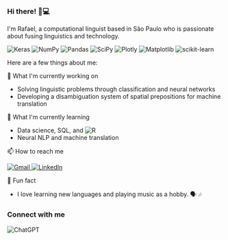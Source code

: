 ### Hi there! 👋💻

I'm Rafael, a computational linguist based in São Paulo who is passionate about fusing linguistics and technology.

![Keras](https://img.shields.io/badge/Keras-%23D00000.svg?style=for-the-badge&logo=Keras&logoColor=white)
![NumPy](https://img.shields.io/badge/numpy-%23013243.svg?style=for-the-badge&logo=numpy&logoColor=white)
![Pandas](https://img.shields.io/badge/pandas-%23150458.svg?style=for-the-badge&logo=pandas&logoColor=white)
![SciPy](https://img.shields.io/badge/SciPy-%230C55A5.svg?style=for-the-badge&logo=scipy&logoColor=%white)
![Plotly](https://img.shields.io/badge/Plotly-%233F4F75.svg?style=for-the-badge&logo=plotly&logoColor=white)
![Matplotlib](https://img.shields.io/badge/Matplotlib-%23ffffff.svg?style=for-the-badge&logo=Matplotlib&logoColor=black)
![scikit-learn](https://img.shields.io/badge/scikit--learn-%23F7931E.svg?style=for-the-badge&logo=scikit-learn&logoColor=white)

Here are a few things about me:

🔭 What I'm currently working on

* Solving linguistic problems through classification and neural networks
* Developing a disambiguation system of spatial prepositions for machine translation

🌱 What I'm currently learning

* Data science, SQL, and ![R](https://img.shields.io/badge/r-%23276DC3.svg?style=for-the-badge&logo=r&logoColor=white)
* Neural NLP and machine translation

📫 How to reach me

<a href="mailto:rafael.macario@usp.br">
  <img src="https://img.shields.io/badge/Gmail-D14836?style=for-the-badge&logo=gmail&logoColor=white" alt="Gmail">
</a> <a href="https://www.linkedin.com/in/rafaelmacariofernandes/" target="_blank">
  <img src="https://img.shields.io/badge/linkedin-%230077B5.svg?style=for-the-badge&logo=linkedin&logoColor=white" alt="LinkedIn">
</a>


💬 Fun fact

* I love learning new languages and playing music as a hobby. 🗣️ 🎶

### Connect with me


![ChatGPT](https://img.shields.io/badge/chatGPT-74aa9c?style=for-the-badge&logo=openai&logoColor=white)
